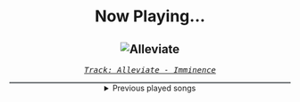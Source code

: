 <div align="center"> 
<h1>Now Playing...</h1>

![Alleviate](https://i.scdn.co/image/ab67616d00001e02eda593f8c9142193b351dc10)
--
_<samp><a href="https://open.spotify.com/track/6VZ94jJIvdTb9boH5zIX9a">Track: Alleviate - Imminence</a></samp>_

<div style="border: 1px #4B5054 solid"></div>
<details>
  <summary>
    Previous played songs
  </summary>
  <table>
    <thead>
      <tr>
        <th>
          Artist
        </th>
        <th>
          Song
        </th>
        <th>
          Link
        </th>
      </tr>
    </thead>
    <tbody>
      <tr><td>Imminence</td><td>Alleviate</td><td><a href="https://open.spotify.com/track/6VZ94jJIvdTb9boH5zIX9a">https://open.spotify.com/track/6VZ94jJIvdTb9boH5zIX9a</a></td></tr><tr><td>Thy Art Is Murder</td><td>Holy War</td><td><a href="https://open.spotify.com/track/74SPa1RfRjNh0jj9BYuPxI">https://open.spotify.com/track/74SPa1RfRjNh0jj9BYuPxI</a></td></tr><tr><td>Disturbed</td><td>The Vengeful One</td><td><a href="https://open.spotify.com/track/3jjU4Pky1ja5J1onU6ei4T">https://open.spotify.com/track/3jjU4Pky1ja5J1onU6ei4T</a></td></tr><tr><td>Disturbed</td><td>The Animal</td><td><a href="https://open.spotify.com/track/1HD8mFfpSGLJnwv6UTLaIv">https://open.spotify.com/track/1HD8mFfpSGLJnwv6UTLaIv</a></td></tr><tr><td>Disturbed</td><td>Criminal</td><td><a href="https://open.spotify.com/track/4bY2SbmhtGWyQLlBP9ZH4W">https://open.spotify.com/track/4bY2SbmhtGWyQLlBP9ZH4W</a></td></tr><tr><td>thrown</td><td>guilt</td><td><a href="https://open.spotify.com/track/53MdkDTXH1Rv7WH9q1pZzZ">https://open.spotify.com/track/53MdkDTXH1Rv7WH9q1pZzZ</a></td></tr><tr><td>thrown</td><td>on the verge</td><td><a href="https://open.spotify.com/track/1ylsLUKDlBCbYTaH149SUQ">https://open.spotify.com/track/1ylsLUKDlBCbYTaH149SUQ</a></td></tr><tr><td>thrown</td><td>backfire</td><td><a href="https://open.spotify.com/track/69KMNl9L1s5KY6O90zV3Lx">https://open.spotify.com/track/69KMNl9L1s5KY6O90zV3Lx</a></td></tr><tr><td>thrown</td><td>nights</td><td><a href="https://open.spotify.com/track/2JRR9gaZtk7Tpy8O2iuche">https://open.spotify.com/track/2JRR9gaZtk7Tpy8O2iuche</a></td></tr><tr><td>thrown</td><td>parasite</td><td><a href="https://open.spotify.com/track/3ExlReuvyQzfQbIxMOWvsv">https://open.spotify.com/track/3ExlReuvyQzfQbIxMOWvsv</a></td></tr><tr><td>thrown</td><td>look at me</td><td><a href="https://open.spotify.com/track/6fcTTzNTvP7S4aLT3GaVBN">https://open.spotify.com/track/6fcTTzNTvP7S4aLT3GaVBN</a></td></tr><tr><td>thrown</td><td>new low</td><td><a href="https://open.spotify.com/track/5LsE3fyGltz5HOl51c7asX">https://open.spotify.com/track/5LsE3fyGltz5HOl51c7asX</a></td></tr><tr><td>thrown</td><td>fast forward</td><td><a href="https://open.spotify.com/track/69ohjiZNbPd0SjJFV0FwgU">https://open.spotify.com/track/69ohjiZNbPd0SjJFV0FwgU</a></td></tr><tr><td>thrown</td><td>nights</td><td><a href="https://open.spotify.com/track/1I4rlS1d99cwHJ9vRHHTRP">https://open.spotify.com/track/1I4rlS1d99cwHJ9vRHHTRP</a></td></tr><tr><td>thrown</td><td>dwell</td><td><a href="https://open.spotify.com/track/6CpQSfRhXNm5O0cRoXJIh8">https://open.spotify.com/track/6CpQSfRhXNm5O0cRoXJIh8</a></td></tr><tr><td>thrown</td><td>guilt</td><td><a href="https://open.spotify.com/track/3RYluxwP7PfEywwILPUv7a">https://open.spotify.com/track/3RYluxwP7PfEywwILPUv7a</a></td></tr><tr><td>thrown</td><td>guilt</td><td><a href="https://open.spotify.com/track/3RYluxwP7PfEywwILPUv7a">https://open.spotify.com/track/3RYluxwP7PfEywwILPUv7a</a></td></tr><tr><td>thrown</td><td>backfire</td><td><a href="https://open.spotify.com/track/2Tt5CzJzz53tVCicnDwh2a">https://open.spotify.com/track/2Tt5CzJzz53tVCicnDwh2a</a></td></tr><tr><td>thrown</td><td>grayout</td><td><a href="https://open.spotify.com/track/6IZ7Pg6C3vduV2gQsycrYS">https://open.spotify.com/track/6IZ7Pg6C3vduV2gQsycrYS</a></td></tr><tr><td>thrown</td><td>on the verge</td><td><a href="https://open.spotify.com/track/75dS4i4yFu4R4WBrneLXIC">https://open.spotify.com/track/75dS4i4yFu4R4WBrneLXIC</a></td></tr>
    </tbody>
  </table>
</details>

</div>
